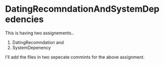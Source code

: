 # DatingRecomndationAndSystemDepedencies

This is having two assignements..

1. DatingRecomndation and
2. SystemDepenency


I'll add the files in two sepecate commints for the above assignment.
